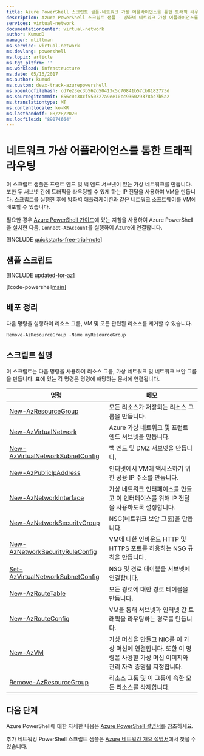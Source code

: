 ```yaml
---
title: Azure PowerShell 스크립트 샘플-네트워크 가상 어플라이언스를 통한 트래픽 라우팅
description: Azure PowerShell 스크립트 샘플 - 방화벽 네트워크 가상 어플라이언스를 통해 트래픽을 라우팅합니다.
services: virtual-network
documentationcenter: virtual-network
author: KumudD
manager: mtillman
ms.service: virtual-network
ms.devlang: powershell
ms.topic: article
ms.tgt_pltfrm: ''
ms.workload: infrastructure
ms.date: 05/16/2017
ms.author: kumud
ms.custom: devx-track-azurepowershell
ms.openlocfilehash: cd7e23ec3b562d50413c5c70841b57cb8182773d
ms.sourcegitcommit: 656c0c38cf550327a9ee10cc936029378bc7b5a2
ms.translationtype: MT
ms.contentlocale: ko-KR
ms.lasthandoff: 08/28/2020
ms.locfileid: "89074664"
---
```

# <a name="route-traffic-through-a-network-virtual-appliance"></a>네트워크 가상 어플라이언스를 통한 트래픽 라우팅

이 스크립트 샘플은 프런트 엔드 및 백 엔드 서브넷이 있는 가상 네트워크를 만듭니다. 또한 두 서브넷 간에 트래픽을 라우팅할 수 있게 하는 IP 전달을 사용하여 VM을 만듭니다. 스크립트를 실행한 후에 방화벽 애플리케이션과 같은 네트워크 소프트웨어를 VM에 배포할 수 있습니다.

필요한 경우 [Azure PowerShell 가이드](https://docs.microsoft.com/powershell/azure/)에 있는 지침을 사용하여 Azure PowerShell을 설치한 다음, `Connect-AzAccount`를 실행하여 Azure에 연결합니다.

[!INCLUDE [quickstarts-free-trial-note](../../../includes/quickstarts-free-trial-note.md)]

## <a name="sample-script"></a>샘플 스크립트

[!INCLUDE [updated-for-az](../../../includes/updated-for-az.md)]

[!code-powershell[main](../../../powershell_scripts/virtual-network/route-traffic-through-nva/route-traffic-through-nva.ps1 "Route traffic through a network virtual appliance")]

## <a name="clean-up-deployment"></a>배포 정리 

다음 명령을 실행하여 리소스 그룹, VM 및 모든 관련된 리소스를 제거할 수 있습니다.

```powershell
Remove-AzResourceGroup -Name myResourceGroup
```
## <a name="script-explanation"></a>스크립트 설명

이 스크립트는 다음 명령을 사용하여 리소스 그룹, 가상 네트워크 및 네트워크 보안 그룹을 만듭니다. 표에 있는 각 명령은 명령에 해당하는 문서에 연결됩니다.

| 명령 | 메모 |
|---|---|
| [New-AzResourceGroup](/powershell/module/az.resources/new-azresourcegroup)  | 모든 리소스가 저장되는 리소스 그룹을 만듭니다. |
| [New-AzVirtualNetwork](/powershell/module/az.network/new-azvirtualnetwork) | Azure 가상 네트워크 및 프런트 엔드 서브넷을 만듭니다. |
| [New-AzVirtualNetworkSubnetConfig](/powershell/module/az.network/new-azvirtualnetworksubnetconfig) | 백 엔드 및 DMZ 서브넷을 만듭니다. |
| [New-AzPublicIpAddress](/powershell/module/az.network/new-azpublicipaddress) | 인터넷에서 VM에 액세스하기 위한 공용 IP 주소를 만듭니다. |
| [New-AzNetworkInterface](/powershell/module/az.network/new-aznetworkinterface) | 가상 네트워크 인터페이스를 만들고 이 인터페이스를 위해 IP 전달을 사용하도록 설정합니다. |
| [New-AzNetworkSecurityGroup](/powershell/module/az.network/new-aznetworksecuritygroup) | NSG(네트워크 보안 그룹)을 만듭니다. |
| [New-AzNetworkSecurityRuleConfig](/powershell/module/az.network/new-aznetworksecurityruleconfig) | VM에 대한 인바운드 HTTP 및 HTTPS 포트를 허용하는 NSG 규칙을 만듭니다. |
| [Set-AzVirtualNetworkSubnetConfig](/powershell/module/az.network/set-azvirtualnetworksubnetconfig)| NSG 및 경로 테이블을 서브넷에 연결합니다. |
| [New-AzRouteTable](/powershell/module/az.network/new-azroutetable)| 모든 경로에 대한 경로 테이블을 만듭니다. |
| [New-AzRouteConfig](/powershell/module/az.network/new-azrouteconfig)| VM을 통해 서브넷과 인터넷 간 트래픽을 라우팅하는 경로를 만듭니다. |
| [New-AzVM](/powershell/module/az.compute/new-azvm) | 가상 머신을 만들고 NIC를 이 가상 머신에 연결합니다. 또한 이 명령은 사용할 가상 머신 이미지와 관리 자격 증명을 지정합니다. |
| [Remove-AzResourceGroup](/powershell/module/az.resources/remove-azresourcegroup)  | 리소스 그룹 및 이 그룹에 속한 모든 리소스를 삭제합니다. |

## <a name="next-steps"></a>다음 단계

Azure PowerShell에 대한 자세한 내용은 [Azure PowerShell 설명서](https://docs.microsoft.com/powershell/azure/)를 참조하세요.

추가 네트워킹 PowerShell 스크립트 샘플은 [Azure 네트워킹 개요 설명서](../powershell-samples.md?toc=%2fazure%2fnetworking%2ftoc.json)에서 찾을 수 있습니다.
